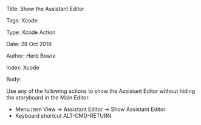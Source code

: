 Title:  Show the Assistant Editor

Tags:   Xcode

Type:   Xcode Action

Date:   28 Oct 2019

Author: Herb Bowie

Index:  Xcode

Body: 

Use any of the following actions to show the Assistant Editor without hiding the storyboard in the Main Editor. 

* Menu item View -> Assistant Editor -> Show Assistant Editor
* Keyboard shortcut ALT-CMD-RETURN

